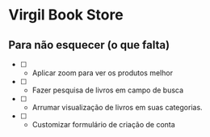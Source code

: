 # Virgil Book Store


## Para não esquecer (o que falta)

- [ ] - Aplicar zoom para ver os produtos melhor
- [ ] - Fazer pesquisa de livros em campo de busca
- [ ] - Arrumar visualização de livros em suas categorias.
- [ ] - Customizar formulário de criação de conta
 
